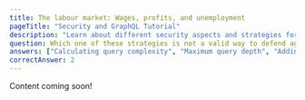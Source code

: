 ```yaml
---
title: The labour market: Wages, profits, and unemployment
pageTitle: "Security and GraphQL Tutorial"
description: "Learn about different security aspects and strategies for GraphQL, such as timeouts, maximum query depth, query complexity and throttling."
question: Which one of these strategies is not a valid way to defend against abusive or large queries?
answers: ["Calculating query complexity", "Maximum query depth", "Adding more servers", "Timeout"]
correctAnswer: 2
---
```


Content coming soon!
